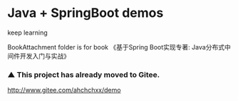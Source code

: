 # Java + SpringBoot demos

keep learning

BookAttachment folder is for book 《基于Spring Boot实现专著: Java分布式中间件开发入门与实战》


### ▲ This project has already moved to Gitee.

http://www.gitee.com/ahchchxx/demo
